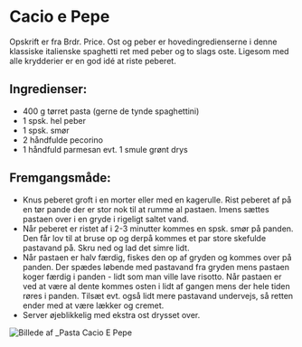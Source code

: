 # Cacio e Pepe
Opskrift er fra Brdr. Price. 
Ost og peber er hovedingredienserne i denne klassiske italienske spaghetti ret med peber og to slags oste. Ligesom med alle krydderier er en god idé at riste peberet. 

## Ingredienser:
- 400 g tørret pasta (gerne de tynde spaghettini)
- 1 spsk. hel peber
- 1 spsk. smør
- 2 håndfulde pecorino
- 1 håndfuld parmesan evt. 1 smule grønt drys 

## Fremgangsmåde:
- Knus peberet groft i en morter eller med en kagerulle. Rist peberet af på en tør pande der er stor nok til at rumme al pastaen. Imens sættes pastaen over i en gryde i rigeligt saltet vand.
- Når peberet er ristet af i 2-3 minutter kommes en spsk. smør på panden. Den får lov til at bruse op og derpå kommes et par store skefulde pastavand på. Skru ned og lad det simre lidt.
- Når pastaen er halv færdig, fiskes den op af gryden og kommes over på panden. Der spædes løbende med pastavand fra gryden mens pastaen koger færdig i panden - lidt som man ville lave risotto. Når pastaen er ved at være al dente kommes osten i lidt af gangen mens der hele tiden røres i panden. Tilsæt evt. også lidt mere pastavand undervejs, så retten ender med at være lækker og cremet.
- Server øjeblikkelig med ekstra ost drysset over. 

![Billede af _Pasta Cacio E Pepe](/home/raske/Documents/Opskrifter/images/cacio_e_pepe.web)
